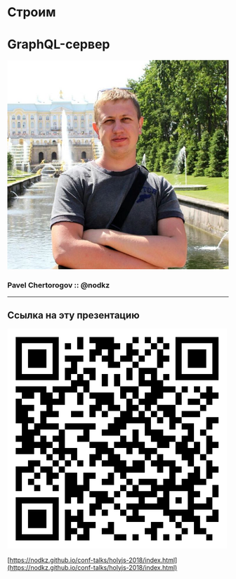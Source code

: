 # Строим 
# GraphQL-сервер

![Photo](../assets/nodkz-photo.jpg) <!-- .element: style="max-width: 300px;" class="plain"  -->
### Pavel Chertorogov :: @nodkz

-----

## Ссылка на эту презентацию

![QR Code](./qr-code.png) <!-- .element: class="plain"  -->

[https://nodkz.github.io/conf-talks/holyjs-2018/index.html](https://nodkz.github.io/conf-talks/holyjs-2018/index.html) <!-- .element: style="color: #ffffff" -->